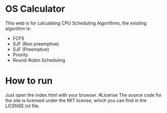 # OS Calculator
This web is for calculating CPU Scheduling Algorithms, the existing algorithm is:
- FCFS
- SJF (Non preemptive)
- SJF (Preemptive)
- Priority
- Round-Robin Scheduling
# How to run
Just open the index.html with your browser.
#License
The source code for the site is licensed under the MIT license, which you can find in the LICENSE.txt file.
